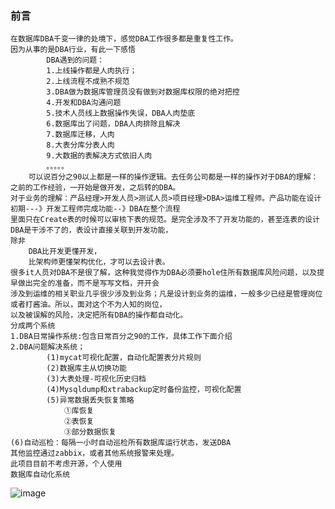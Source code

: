 ### 前言
    在数据库DBA千变一律的处境下，感觉DBA工作很多都是重复性工作。
    因为从事的是DBA行业，有此一下感悟
            DBA遇到的问题：
            1.上线操作都是人肉执行；
            2.上线流程不成熟不规范
            3.DBA做为数据库管理员没有做到对数据库权限的绝对把控
            4.开发和DBA沟通问题
            5.技术人员线上数据操作失误，DBA人肉垫底
            6.数据库出了问题，DBA人肉排除且解决
            7.数据库迁移，人肉
            8.大表分库分表人肉
            9.大数据的表解决方式依旧人肉
            。。。。。
        可以说百分之90以上都是一样的操作逻辑。去任务公司都是一样的操作对于DBA的理解：之前的工作经验，一开始是做开发，之后转的DBA。
    对于业务的理解：产品经理>开发人员>测试人员>项目经理>DBA>运维工程师。产品功能在设计初期---》开发工程师完成功能--》DBA在整个流程
    里面只在Create表的时候可以审核下表的规范。是完全涉及不了开发功能的，甚至连表的设计DBA是干涉不了的，表设计直接关联到开发功能，
    除非
        DBA比开发更懂开发，
        比架构师更懂架构优化，才可以去设计表。
    很多it人员对DBA不是很了解，这种我觉得作为DBA必须要hole住所有数据库风险问题，以及提早做出完全的准备，而不是写写文档，开开会
    涉及到运维的相关职业几乎很少涉及到业务；凡是设计到业务的运维，一般多少已经是管理岗位或者打酱油。所以，面对这个不为人知的岗位，
    以及被误解的风险，决定把所有DBA的操作都自动化。
    分成两个系统
    1.DBA日常操作系统:包含日常百分之90的工作，具体工作下面介绍
    2.DBA问题解决系统；
            (1)mycat可视化配置，自动化配置表分片规则
            (2)数据库主从切换功能
            (3)大表处理-可视化历史归档
            (4)Mysqldump和xtrabackup定时备份监控，可视化配置
            (5)异常数据丢失恢复策略
                ①库恢复
                ②表恢复
                ③部分数据恢复
    (6)自动巡检：每隔一小时自动巡检所有数据库运行状态，发送DBA
    其他监控通过zabbix，或者其他系统报警来处理。
    此项目目前不考虑开源，个人使用
    数据库自动化系统
    
![image](https://github.com/dongjiashun/auto_dba/blob/master/image/title.gif)

